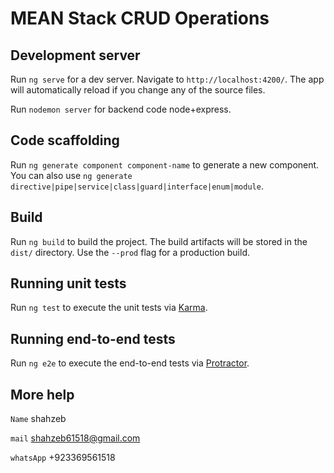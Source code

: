 # MEAN Stack CRUD Operations

## Development server

Run `ng serve` for a dev server. Navigate to `http://localhost:4200/`. The app will automatically reload if you change any of the source files.

Run `nodemon server` for backend code node+express.

## Code scaffolding

Run `ng generate component component-name` to generate a new component. You can also use `ng generate directive|pipe|service|class|guard|interface|enum|module`.

## Build

Run `ng build` to build the project. The build artifacts will be stored in the `dist/` directory. Use the `--prod` flag for a production build.

## Running unit tests

Run `ng test` to execute the unit tests via [Karma](https://karma-runner.github.io).

## Running end-to-end tests

Run `ng e2e` to execute the end-to-end tests via [Protractor](http://www.protractortest.org/).


## More help

`Name` shahzeb

`mail` shahzeb61518@gmail.com

`whatsApp` +923369561518
